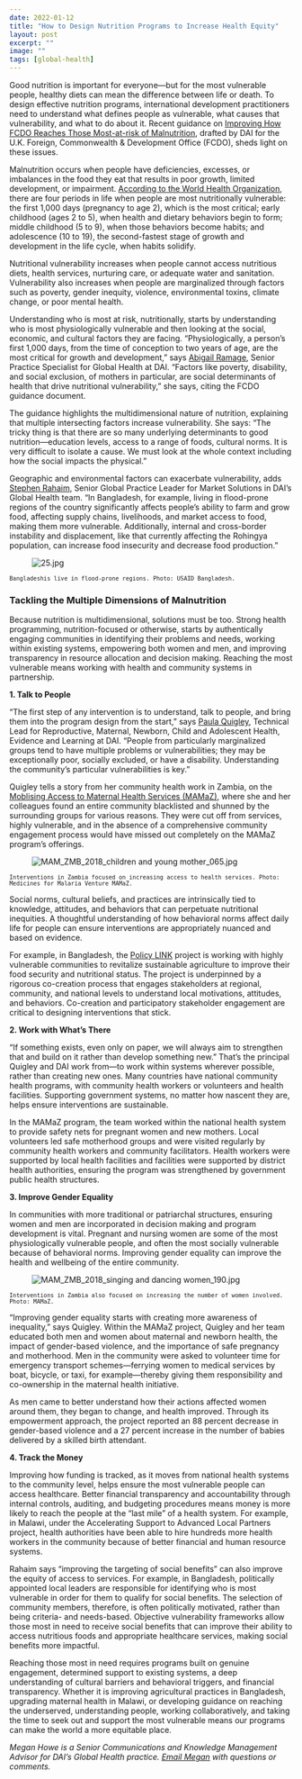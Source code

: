 ```yaml
---
date: 2022-01-12
title: "How to Design Nutrition Programs to Increase Health Equity"
layout: post
excerpt: ""
image: ""
tags: [global-health]
---
```

<p>Good nutrition is important for everyone—but for the most vulnerable people, healthy diets can mean the difference between life or death. To design effective nutrition programs, international development practitioners need to understand what defines people as vulnerable, what causes that vulnerability, and what to do about it. Recent guidance on <a href="https://pubs.ghost.io/uploads/FCDO%20Guidance_Reaching%20Those%20Most%20at%20%20Risk-final-revised-09Nov2021.pdf">Improving How FCDO Reaches Those Most-at-risk of Malnutrition</a>, drafted by DAI for the U.K. Foreign, Commonwealth &amp; Development Office (FCDO), sheds light on these issues.</p><p>Malnutrition occurs when people have deficiencies, excesses, or imbalances in the food they eat that results in poor growth, limited development, or impairment. <a href="https://apps.who.int/iris/bitstream/handle/10665/272603/9789241514064-eng.pdf">According to the World Health Organization</a>, there are four periods in life when people are most nutritionally vulnerable: the first 1,000 days (pregnancy to age 2), which is the most critical; early childhood (ages 2 to 5), when health and dietary behaviors begin to form; middle childhood (5 to 9), when those behaviors become habits; and adolescence (10 to 19), the second-fastest stage of growth and development in the life cycle, when habits solidify.</p><p>Nutritional vulnerability increases when people cannot access nutritious diets, health services, nurturing care, or adequate water and sanitation. Vulnerability also increases when people are marginalized through factors such as poverty, gender inequity, violence, environmental toxins, climate change, or poor mental health.</p><p>Understanding who is most at risk, nutritionally, starts by understanding who is most physiologically vulnerable and then looking at the social, economic, and cultural factors they are facing. “Physiologically, a person’s first 1,000 days, from the time of conception to two years of age, are the most critical for growth and development,” says <a href="https://www.dai.com/who-we-are/our-team/abigail-kaplan-ramage">Abigail Ramage</a>, Senior Practice Specialist for Global Health at DAI. “Factors like poverty, disability, and social exclusion, of mothers in particular, are social determinants of health that drive nutritional vulnerability,” she says, citing the FCDO guidance document.</p><p>The guidance highlights the multidimensional nature of nutrition, explaining that multiple intersecting factors increase vulnerability. She says: “The tricky thing is that there are so many underlying determinants to good nutrition—education levels, access to a range of foods, cultural norms. It is very difficult to isolate a cause. We must look at the whole context including how the social impacts the physical.”</p><p>Geographic and environmental factors can exacerbate vulnerability, adds <a href="https://www.dai.com/who-we-are/our-team/stephen-rahaim">Stephen Rahaim</a>, Senior Global Practice Leader for Market Solutions in DAI’s Global Health team. “In Bangladesh, for example, living in flood-prone regions of the country significantly affects people’s ability to farm and grow food, affecting supply chains, livelihoods, and market access to food, making them more vulnerable. Additionally, internal and cross-border instability and displacement, like that currently affecting the Rohingya population, can increase food insecurity and decrease food production.”</p><figure class="kg-card kg-image-card"><img src="https://pubs.ghost.io/uploads/25.jpg" class="kg-image" alt="25.jpg" loading="lazy"></figure><p><code><code>Bangladeshis live in flood-prone regions. Photo: USAID Bangladesh.</code></code></p><h3 id="tackling-the-multiple-dimensions-of-malnutrition">Tackling the Multiple Dimensions of Malnutrition</h3><p>Because nutrition is multidimensional, solutions must be too. Strong health programming, nutrition-focused or otherwise, starts by authentically engaging communities in identifying their problems and needs, working within existing systems, empowering both women and men, and improving transparency in resource allocation and decision making. Reaching the most vulnerable means working with health and community systems in partnership.</p><p><strong>1. Talk to People</strong></p><p>“The first step of any intervention is to understand, talk to people, and bring them into the program design from the start,” says <a href="https://www.dai.com/who-we-are/our-team/paula-quigley">Paula Quigley</a>, Technical Lead for Reproductive, Maternal, Newborn, Child and Adolescent Health, Evidence and Learning at DAI. “People from particularly marginalized groups tend to have multiple problems or vulnerabilities; they may be exceptionally poor, socially excluded, or have a disability. Understanding the community’s particular vulnerabilities is key.”</p><p>Quigley tells a story from her community health work in Zambia, on the <a href="https://www.dai.com/our-work/projects/zambia-moblising-access-to-maternal-health-services-mamaz">Moblising Access to Maternal Health Services (MAMaZ)</a>, where she and her colleagues found an entire community blacklisted and shunned by the surrounding groups for various reasons. They were cut off from services, highly vulnerable, and in the absence of a comprehensive community engagement process would have missed out completely on the MAMaZ program’s offerings.</p><figure class="kg-card kg-image-card"><img src="https://pubs.ghost.io/uploads/MAM_ZMB_2018_children%20and%20young%20mother_065.jpg" class="kg-image" alt="MAM_ZMB_2018_children and young mother_065.jpg" loading="lazy"></figure><p><code><code>Interventions in Zambia focused on increasing access to health services. Photo: Medicines for Malaria Venture MAMaZ.</code></code></p><p>Social norms, cultural beliefs, and practices are intrinsically tied to knowledge, attitudes, and behaviors that can perpetuate nutritional inequities. A thoughtful understanding of how behavioral norms affect daily life for people can ensure interventions are appropriately nuanced and based on evidence.</p><p>For example, in Bangladesh, the <a href="https://www.dai.com/our-work/projects/worldwide-policy-link">Policy LINK</a> project is working with highly vulnerable communities to revitalize sustainable agriculture to improve their food security and nutritional status. The project is underpinned by a rigorous co-creation process that engages stakeholders at regional, community, and national levels to understand local motivations, attitudes, and behaviors. Co-creation and participatory stakeholder engagement are critical to designing interventions that stick.</p><p><strong>2. Work with What’s There</strong></p><p>“If something exists, even only on paper, we will always aim to strengthen that and build on it rather than develop something new.” That’s the principal Quigley and DAI work from—to work within systems wherever possible, rather than creating new ones. Many countries have national community health programs, with community health workers or volunteers and health facilities. Supporting government systems, no matter how nascent they are, helps ensure interventions are sustainable.</p><p>In the MAMaZ program, the team worked within the national health system to provide safety nets for pregnant women and new mothers. Local volunteers led safe motherhood groups and were visited regularly by community health workers and community facilitators. Health workers were supported by local health facilities and facilities were supported by district health authorities, ensuring the program was strengthened by government public health structures.</p><p><strong>3. Improve Gender Equality</strong></p><p>In communities with more traditional or patriarchal structures, ensuring women and men are incorporated in decision making and program development is vital. Pregnant and nursing women are some of the most physiologically vulnerable people, and often the most socially vulnerable because of behavioral norms. Improving gender equality can improve the health and wellbeing of the entire community.</p><figure class="kg-card kg-image-card"><img src="https://pubs.ghost.io/uploads/MAM_ZMB_2018_singing%20and%20dancing%20women_190.jpg" class="kg-image" alt="MAM_ZMB_2018_singing and dancing women_190.jpg" loading="lazy"></figure><p><code><code>Interventions in Zambia also focused on increasing the number of women involved. Photo: MAMaZ.</code></code></p><p>“Improving gender equality starts with creating more awareness of inequality,” says Quigley. Within the MAMaZ project, Quigley and her team educated both men and women about maternal and newborn health, the impact of gender-based violence, and the importance of safe pregnancy and motherhood. Men in the community were asked to volunteer time for emergency transport schemes—ferrying women to medical services by boat, bicycle, or taxi, for example—thereby giving them responsibility and co-ownership in the maternal health initiative.</p><p>As men came to better understand how their actions affected women around them, they began to change, and health improved. Through its empowerment approach, the project reported an 88 percent decrease in gender-based violence and a 27 percent increase in the number of babies delivered by a skilled birth attendant.</p><p><strong>4. Track the Money</strong></p><p>Improving how funding is tracked, as it moves from national health systems to the community level, helps ensure the most vulnerable people can access healthcare. Better financial transparency and accountability through internal controls, auditing, and budgeting procedures means money is more likely to reach the people at the “last mile” of a health system. For example, in Malawi, under the Accelerating Support to Advanced Local Partners project, health authorities have been able to hire hundreds more health workers in the community because of better financial and human resource systems.</p><p>Rahaim says “improving the targeting of social benefits” can also improve the equity of access to services. For example, in Bangladesh, politically appointed local leaders are responsible for identifying who is most vulnerable in order for them to qualify for social benefits. The selection of community members, therefore, is often politically motivated, rather than being criteria- and needs-based. Objective vulnerability frameworks allow those most in need to receive social benefits that can improve their ability to access nutritious foods and appropriate healthcare services, making social benefits more impactful.</p><p>Reaching those most in need requires programs built on genuine engagement, determined support to existing systems, a deep understanding of cultural barriers and behavioral triggers, and financial transparency. Whether it is improving agricultural practices in Bangladesh, upgrading maternal health in Malawi, or developing guidance on reaching the underserved, understanding people, working collaboratively, and taking the time to seek out and support the most vulnerable means our programs can make the world a more equitable place.</p><p><em>Megan Howe is a Senior Communications and Knowledge Management Advisor for DAI’s Global Health practice. <a href="mailto:megan_howe@dai.com">Email Megan</a> with questions or comments.</em></p>
  